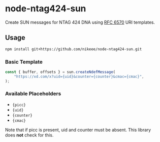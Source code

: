 # node-ntag424-sun

Create SUN messages for NTAG 424 DNA using [RFC 6570](https://datatracker.ietf.org/doc/html/rfc6570) URI templates.

## Usage
```sh
npm install git+https://github.com/nikeee/node-ntag424-sun.git
```

### Basic Template
```js
const { buffer, offsets } = sun.createNdefMessage(
    "https://xd.com/x?uid={uid}&counter={counter}&cmac={cmac}",
);
```

### Available Placeholders
- `{picc}`
- `{uid}`
- `{counter}`
- `{cmac}`

Note that if picc is present, uid and counter must be absent. This library does **not** check for this.
